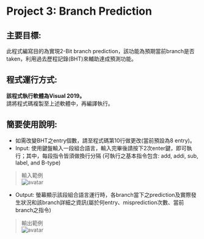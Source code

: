 # Project 3: Branch Prediction
## 主要目標:
此程式編寫目的為實現2-Bit branch prediction，該功能為預期當前branch是否taken，利用過去歷程記錄(BHT)來輔助達成預測功能。

## 程式運行方式:

**該程式執行軟體為Visual 2019。**  
請將程式碼複製至上述軟體中，再編譯執行。  

## 簡要使用說明:  
- 如需改變BHT之entry個數，請至程式碼第10行做更改(當前預設為8 entry)。  
- Input: 使用鍵盤輸入一段組合語言，輸入完畢後請按下2次enter鍵，即可執行；其中，每段指令皆須做換行分隔 (可執行之基本指令包含: add, addi, sub, label, and B-type)   
> 輸入範例  
![avatar](https://upload.cc/i1/2020/05/20/PCYsLK.jpg)  

- Output: 螢幕顯示該段組合語言運行時，各branch當下之prediction及實際發生狀況和該branch詳細之資訊(屬於何entry、misprediction次數、當前branch之指令)  
> 輸出範例  
![avatar](https://upload.cc/i1/2020/05/20/T9D8NQ.jpg)  


  